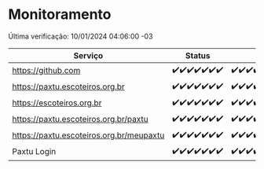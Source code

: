 # Monitoramento

Última verificação: 10/01/2024 04:06:00 -03

|Serviço|Status|Últimas 24h|
|---|---|---|
|https://github.com|<span title="2024-01-03: OK=24">✔️</span><span title="2024-01-04: OK=24">✔️</span><span title="2024-01-05: OK=24">✔️</span><span title="2024-01-06: OK=24">✔️</span><span title="2024-01-07: OK=24">✔️</span><span title="2024-01-08: OK=24">✔️</span><span title="2024-01-09: OK=7">✔️</span>|<span title="09/01/2024 04:07:00 -03 : 200">✔️</span><span title="09/01/2024 05:08:00 -03 : 200">✔️</span><span title="09/01/2024 06:06:00 -03 : 200">✔️</span><span title="09/01/2024 07:07:00 -03 : 200">✔️</span><span title="09/01/2024 08:04:00 -03 : 200">✔️</span><span title="09/01/2024 09:11:00 -03 : 200">✔️</span><span title="09/01/2024 11:06:00 -03 : 200">✔️</span><span title="09/01/2024 12:06:00 -03 : 200">✔️</span><span title="09/01/2024 13:08:00 -03 : 200">✔️</span><span title="09/01/2024 14:05:00 -03 : 200">✔️</span><span title="09/01/2024 15:06:00 -03 : 200">✔️</span><span title="09/01/2024 16:03:00 -03 : 200">✔️</span><span title="09/01/2024 17:06:00 -03 : 200">✔️</span><span title="09/01/2024 18:04:00 -03 : 200">✔️</span><span title="09/01/2024 19:05:00 -03 : 200">✔️</span><span title="09/01/2024 20:06:00 -03 : 200">✔️</span><span title="09/01/2024 21:32:00 -03 : 200">✔️</span><span title="09/01/2024 22:50:00 -03 : 200">✔️</span><span title="09/01/2024 23:22:00 -03 : 200">✔️</span><span title="10/01/2024 00:07:00 -03 : 200">✔️</span><span title="10/01/2024 01:08:00 -03 : 200">✔️</span><span title="10/01/2024 02:06:00 -03 : 200">✔️</span><span title="10/01/2024 03:09:00 -03 : 200">✔️</span><span title="10/01/2024 04:06:00 -03 : 200">✔️</span>|
|https://paxtu.escoteiros.org.br|<span title="2024-01-03: OK=24">✔️</span><span title="2024-01-04: OK=24">✔️</span><span title="2024-01-05: OK=24">✔️</span><span title="2024-01-06: OK=24">✔️</span><span title="2024-01-07: OK=24">✔️</span><span title="2024-01-08: OK=24">✔️</span><span title="2024-01-09: OK=7">✔️</span>|<span title="09/01/2024 04:07:00 -03 : 200">✔️</span><span title="09/01/2024 05:08:00 -03 : 200">✔️</span><span title="09/01/2024 06:06:00 -03 : 200">✔️</span><span title="09/01/2024 07:07:00 -03 : 200">✔️</span><span title="09/01/2024 08:04:00 -03 : 200">✔️</span><span title="09/01/2024 09:11:00 -03 : 200">✔️</span><span title="09/01/2024 11:06:00 -03 : 200">✔️</span><span title="09/01/2024 12:06:00 -03 : 200">✔️</span><span title="09/01/2024 13:08:00 -03 : 200">✔️</span><span title="09/01/2024 14:05:00 -03 : 200">✔️</span><span title="09/01/2024 15:06:00 -03 : 200">✔️</span><span title="09/01/2024 16:03:00 -03 : 200">✔️</span><span title="09/01/2024 17:06:00 -03 : 200">✔️</span><span title="09/01/2024 18:04:00 -03 : 200">✔️</span><span title="09/01/2024 19:05:00 -03 : 200">✔️</span><span title="09/01/2024 20:06:00 -03 : 200">✔️</span><span title="09/01/2024 21:32:00 -03 : 200">✔️</span><span title="09/01/2024 22:50:00 -03 : 200">✔️</span><span title="09/01/2024 23:22:00 -03 : 200">✔️</span><span title="10/01/2024 00:07:00 -03 : 200">✔️</span><span title="10/01/2024 01:08:00 -03 : 200">✔️</span><span title="10/01/2024 02:06:00 -03 : 200">✔️</span><span title="10/01/2024 03:09:00 -03 : 200">✔️</span><span title="10/01/2024 04:06:00 -03 : 200">✔️</span>|
|https://escoteiros.org.br|<span title="2024-01-03: OK=24">✔️</span><span title="2024-01-04: OK=24">✔️</span><span title="2024-01-05: OK=24">✔️</span><span title="2024-01-06: OK=24">✔️</span><span title="2024-01-07: OK=24">✔️</span><span title="2024-01-08: OK=24">✔️</span><span title="2024-01-09: OK=7">✔️</span>|<span title="09/01/2024 04:07:00 -03 : 200">✔️</span><span title="09/01/2024 05:08:00 -03 : 200">✔️</span><span title="09/01/2024 06:06:00 -03 : 200">✔️</span><span title="09/01/2024 07:07:00 -03 : 200">✔️</span><span title="09/01/2024 08:04:00 -03 : 200">✔️</span><span title="09/01/2024 09:11:00 -03 : 200">✔️</span><span title="09/01/2024 11:06:00 -03 : 200">✔️</span><span title="09/01/2024 12:06:00 -03 : 200">✔️</span><span title="09/01/2024 13:08:00 -03 : 200">✔️</span><span title="09/01/2024 14:05:00 -03 : 200">✔️</span><span title="09/01/2024 15:06:00 -03 : 200">✔️</span><span title="09/01/2024 16:03:00 -03 : 200">✔️</span><span title="09/01/2024 17:06:00 -03 : 200">✔️</span><span title="09/01/2024 18:04:00 -03 : 200">✔️</span><span title="09/01/2024 19:05:00 -03 : 200">✔️</span><span title="09/01/2024 20:06:00 -03 : 200">✔️</span><span title="09/01/2024 21:32:00 -03 : 200">✔️</span><span title="09/01/2024 22:50:00 -03 : 200">✔️</span><span title="09/01/2024 23:22:00 -03 : 200">✔️</span><span title="10/01/2024 00:07:00 -03 : 200">✔️</span><span title="10/01/2024 01:08:00 -03 : 200">✔️</span><span title="10/01/2024 02:06:00 -03 : 200">✔️</span><span title="10/01/2024 03:09:00 -03 : 200">✔️</span><span title="10/01/2024 04:06:00 -03 : 200">✔️</span>|
|https://paxtu.escoteiros.org.br/paxtu|<span title="2024-01-03: OK=24">✔️</span><span title="2024-01-04: OK=24">✔️</span><span title="2024-01-05: OK=24">✔️</span><span title="2024-01-06: OK=24">✔️</span><span title="2024-01-07: OK=24">✔️</span><span title="2024-01-08: OK=24">✔️</span><span title="2024-01-09: OK=7">✔️</span>|<span title="09/01/2024 04:07:00 -03 : 200">✔️</span><span title="09/01/2024 05:08:00 -03 : 200">✔️</span><span title="09/01/2024 06:06:00 -03 : 200">✔️</span><span title="09/01/2024 07:07:00 -03 : 200">✔️</span><span title="09/01/2024 08:04:00 -03 : 200">✔️</span><span title="09/01/2024 09:11:00 -03 : 200">✔️</span><span title="09/01/2024 11:06:00 -03 : 200">✔️</span><span title="09/01/2024 12:06:00 -03 : 200">✔️</span><span title="09/01/2024 13:08:00 -03 : 200">✔️</span><span title="09/01/2024 14:05:00 -03 : 200">✔️</span><span title="09/01/2024 15:07:00 -03 : 200">✔️</span><span title="09/01/2024 16:03:00 -03 : 200">✔️</span><span title="09/01/2024 17:07:00 -03 : 200">✔️</span><span title="09/01/2024 18:04:00 -03 : 200">✔️</span><span title="09/01/2024 19:05:00 -03 : 200">✔️</span><span title="09/01/2024 20:06:00 -03 : 200">✔️</span><span title="09/01/2024 21:32:00 -03 : 200">✔️</span><span title="09/01/2024 22:50:00 -03 : 200">✔️</span><span title="09/01/2024 23:22:00 -03 : 200">✔️</span><span title="10/01/2024 00:07:00 -03 : 200">✔️</span><span title="10/01/2024 01:08:00 -03 : 200">✔️</span><span title="10/01/2024 02:06:00 -03 : 200">✔️</span><span title="10/01/2024 03:09:00 -03 : 200">✔️</span><span title="10/01/2024 04:06:00 -03 : 200">✔️</span>|
|https://paxtu.escoteiros.org.br/meupaxtu|<span title="2024-01-03: OK=24">✔️</span><span title="2024-01-04: OK=24">✔️</span><span title="2024-01-05: OK=24">✔️</span><span title="2024-01-06: OK=24">✔️</span><span title="2024-01-07: OK=24">✔️</span><span title="2024-01-08: OK=24">✔️</span><span title="2024-01-09: OK=7">✔️</span>|<span title="09/01/2024 04:07:00 -03 : 200">✔️</span><span title="09/01/2024 05:08:00 -03 : 200">✔️</span><span title="09/01/2024 06:06:00 -03 : 200">✔️</span><span title="09/01/2024 07:07:00 -03 : 200">✔️</span><span title="09/01/2024 08:04:00 -03 : 200">✔️</span><span title="09/01/2024 09:11:00 -03 : 200">✔️</span><span title="09/01/2024 11:06:00 -03 : 200">✔️</span><span title="09/01/2024 12:06:00 -03 : 200">✔️</span><span title="09/01/2024 13:08:00 -03 : 200">✔️</span><span title="09/01/2024 14:05:00 -03 : 200">✔️</span><span title="09/01/2024 15:07:00 -03 : 200">✔️</span><span title="09/01/2024 16:03:00 -03 : 200">✔️</span><span title="09/01/2024 17:07:00 -03 : 200">✔️</span><span title="09/01/2024 18:04:00 -03 : 200">✔️</span><span title="09/01/2024 19:05:00 -03 : 200">✔️</span><span title="09/01/2024 20:06:00 -03 : 200">✔️</span><span title="09/01/2024 21:32:00 -03 : 200">✔️</span><span title="09/01/2024 22:50:00 -03 : 200">✔️</span><span title="09/01/2024 23:22:00 -03 : 200">✔️</span><span title="10/01/2024 00:07:00 -03 : 200">✔️</span><span title="10/01/2024 01:08:00 -03 : 200">✔️</span><span title="10/01/2024 02:06:00 -03 : 200">✔️</span><span title="10/01/2024 03:09:00 -03 : 200">✔️</span><span title="10/01/2024 04:06:00 -03 : 200">✔️</span>|
|Paxtu Login|<span title="2024-01-03: OK=24">✔️</span><span title="2024-01-04: OK=24">✔️</span><span title="2024-01-05: OK=24">✔️</span><span title="2024-01-06: OK=24">✔️</span><span title="2024-01-07: OK=24">✔️</span><span title="2024-01-08: OK=24">✔️</span><span title="2024-01-09: OK=7">✔️</span>|<span title="09/01/2024 04:07:00 -03 : 200">✔️</span><span title="09/01/2024 05:08:00 -03 : 200">✔️</span><span title="09/01/2024 06:06:00 -03 : 200">✔️</span><span title="09/01/2024 07:07:00 -03 : 200">✔️</span><span title="09/01/2024 08:04:00 -03 : 200">✔️</span><span title="09/01/2024 09:11:00 -03 : 200">✔️</span><span title="09/01/2024 11:06:00 -03 : 200">✔️</span><span title="09/01/2024 12:06:00 -03 : 200">✔️</span><span title="09/01/2024 13:08:00 -03 : 200">✔️</span><span title="09/01/2024 14:05:00 -03 : 200">✔️</span><span title="09/01/2024 15:07:00 -03 : 200">✔️</span><span title="09/01/2024 16:03:00 -03 : 200">✔️</span><span title="09/01/2024 17:07:00 -03 : 200">✔️</span><span title="09/01/2024 18:04:00 -03 : 200">✔️</span><span title="09/01/2024 19:05:00 -03 : 200">✔️</span><span title="09/01/2024 20:06:00 -03 : 200">✔️</span><span title="09/01/2024 21:32:00 -03 : 200">✔️</span><span title="09/01/2024 22:50:00 -03 : 200">✔️</span><span title="09/01/2024 23:22:00 -03 : 200">✔️</span><span title="10/01/2024 00:07:00 -03 : 200">✔️</span><span title="10/01/2024 01:08:00 -03 : 200">✔️</span><span title="10/01/2024 02:06:00 -03 : 200">✔️</span><span title="10/01/2024 03:09:00 -03 : 200">✔️</span><span title="10/01/2024 04:06:00 -03 : 200">✔️</span>|
